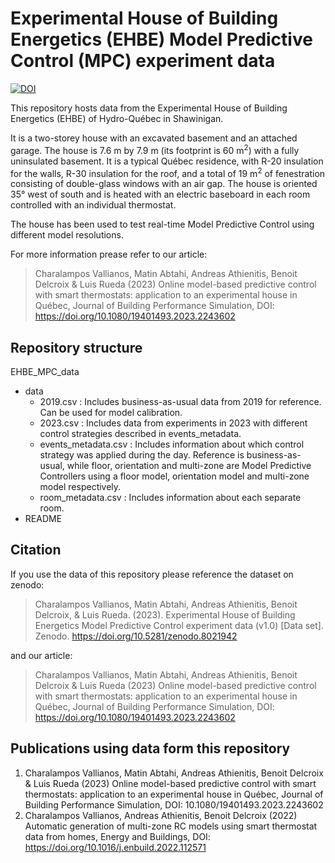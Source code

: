 # Experimental House of Building Energetics (EHBE) Model Predictive Control (MPC) experiment data 

[![DOI](https://zenodo.org/badge/651703713.svg)](https://zenodo.org/doi/10.5281/zenodo.8021922)

This repository hosts data from the Experimental House of Building Energetics (EHBE) of Hydro-Québec in Shawinigan. 

It is a two-storey house with an excavated basement and an attached garage. The house is 7.6 m by 7.9 m (its footprint is 60 m<sup>2</sup>) with a fully uninsulated basement. It is a typical Québec residence, with R-20 insulation for the walls, R-30 insulation for the roof, and a total of 19 m<sup>2</sup> of fenestration consisting of double-glass windows with an air gap. The house is oriented 35° west of south and is heated with an electric baseboard in each room controlled with an individual thermostat.

The house has been used to test real-time Model Predictive Control using different model resolutions.

For more information prease refer to our article:
> Charalampos Vallianos, Matin Abtahi, Andreas Athienitis, Benoit Delcroix & Luis Rueda (2023) Online model-based predictive control with smart thermostats: application to an experimental house in Québec, Journal of Building Performance Simulation, DOI: https://doi.org/10.1080/19401493.2023.2243602

## Repository structure

EHBE_MPC_data
* data
  * 2019.csv            : Includes business-as-usual data from 2019 for reference. Can be used for model calibration.
  * 2023.csv            : Includes data from experiments in 2023 with different control strategies described in events_metadata.
  * events_metadata.csv : Includes information about which control strategy was applied during the day. Reference is business-as-usual, while floor, orientation and multi-zone are Model Predictive Controllers using a floor model, orientation model and multi-zone model respectively.
  * room_metadata.csv   : Includes information about each separate room.
* README

## Citation

If you use the data of this repository please reference the dataset on zenodo:
>Charalampos Vallianos, Matin Abtahi, Andreas Athienitis, Benoit Delcroix, & Luis Rueda. (2023). Experimental House of Building Energetics Model Predictive Control experiment data (v1.0) [Data set]. Zenodo. https://doi.org/10.5281/zenodo.8021942

and our article:
>Charalampos Vallianos, Matin Abtahi, Andreas Athienitis, Benoit Delcroix & Luis Rueda (2023) Online model-based predictive control with smart thermostats: application to an experimental house in Québec, Journal of Building Performance Simulation, DOI: https://doi.org/10.1080/19401493.2023.2243602

## Publications using data form this repository
1. Charalampos Vallianos, Matin Abtahi, Andreas Athienitis, Benoit Delcroix & Luis Rueda (2023) Online model-based predictive control with smart thermostats: application to an experimental house in Québec, Journal of Building Performance Simulation, DOI: 10.1080/19401493.2023.2243602
2. Charalampos Vallianos, Andreas Athienitis, Benoit Delcroix (2022) Automatic generation of multi-zone RC models using smart thermostat data from homes, Energy and Buildings, DOI: https://doi.org/10.1016/j.enbuild.2022.112571
